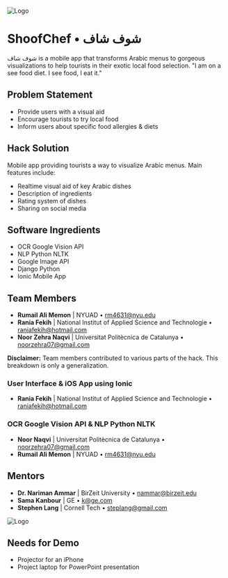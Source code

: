 ![Logo](images/shoofchef_line_lockup.png)

# ShoofChef • شوف شاف

شوف شاف is a mobile app that transforms Arabic menus to gorgeous visualizations to help tourists in their exotic local food selection.
"I am on a see food diet. I see food, I eat it."

## Problem Statement

  - Provide users with a visual aid
  - Encourage tourists to try local food
  - Inform users about specific food allergies & diets

## Hack Solution

Mobile app providing tourists a way to visualize Arabic menus. Main features include:
  - Realtime visual aid of key Arabic dishes
  - Description of ingredients
  - Rating system of dishes
  - Sharing on social media

## Software Ingredients

  - OCR Google Vision API
  - NLP Python NLTK
  - Google Image API
  - Django Python
  - Ionic Mobile App

## Team Members

  - **Rumail Ali Memon** | NYUAD • <rm4631@nyu.edu>
  - **Rania Fekih** | National Institut of Applied Science and Technologie • <raniafekih@hotmail.com>
  - **Noor Zehra Naqvi** | Universitat Politècnica de Catalunya • <noorzehra07@gmail.com>

**Disclaimer:** Team members contributed to various parts of the hack. This breakdown is only a generalization.

### User Interface & iOS App using Ionic

  - **Rania Fekih** | National Institut of Applied Science and Technologie • <raniafekih@hotmail.com>

### OCR Google Vision API & NLP Python NLTK

  - **Noor Naqvi** | Universitat Politècnica de Catalunya • <noorzehra07@gmail.com>
  - **Rumail Ali Memon** | NYUAD • <rm4631@nyu.edu>

## Mentors

  - **Dr. Nariman Ammar** | BirZeit University • <nammar@birzeit.edu>
  - **Sama Kanbour** | GE • <k@ge.com>
  - **Stephen Lang** | Cornell Tech • <steplang@gmail.com>

![Logo](team.jpg)

## Needs for Demo

  - Projector for an iPhone
  - Project laptop for PowerPoint presentation

